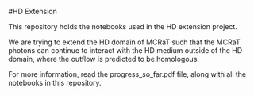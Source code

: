 #HD Extension

This repository holds the notebooks used in the HD extension project.

We are trying to extend the HD domain of MCRaT such that the MCRaT photons can continue to interact with the HD medium outside of the HD domain, where the outflow is predicted to be homologous. 

For more information, read the progress_so_far.pdf file, along with all the notebooks in this repository.
